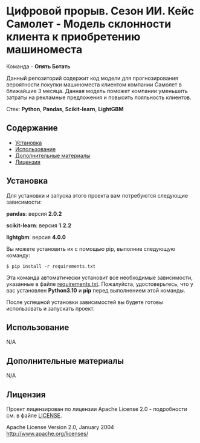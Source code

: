 # Цифровой прорыв. Сезон ИИ. Кейс Самолет - Модель склонности клиента к приобретению машиноместа

Команда - **Опять Ботать**

Данный репозиторий содержит код модели для прогнозирования вероятности покупки машиноместа клиентом компании Самолет в ближайшие 3 месяца. Данная модель поможет компании уменьшить затраты на рекламные предложения и повысить лояльность клиентов.

Стек: **Python**, **Pandas**, **Scikit-learn**, **LightGBM**

## Содержание

- [Установка](#установка)
- [Использование](#использование)
- [Дополнительные материалы](#дополнительные-материалы)
- [Лицензия](#лицензия)

## Установка

Для установки и запуска этого проекта вам потребуются следующие зависимости:

**pandas**: версия **2.0.2**

**scikit-learn**: версия **1.2.2**

**lightgbm**: версия **4.0.0**

Вы можете установить их с помощью pip, выполнив следующую команду:

```
$ pip install -r requirements.txt
```

Эта команда автоматически установит все необходимые зависимости, указанные в файле [requirements.txt](requirements.txt). Пожалуйста, удостоверьтесь, что у вас установлен **Python3.10** и **pip** перед выполнением этой команды.

После успешной установки зависимостей вы будете готовы использовать и запускать проект.

## Использование

N/A

## Дополнительные материалы

N/A

## Лицензия

Проект лицензирован по лицензии Apache License 2.0 - подробности см. в файле [LICENSE](LICENSE).

Apache License
Version 2.0, January 2004
http://www.apache.org/licenses/